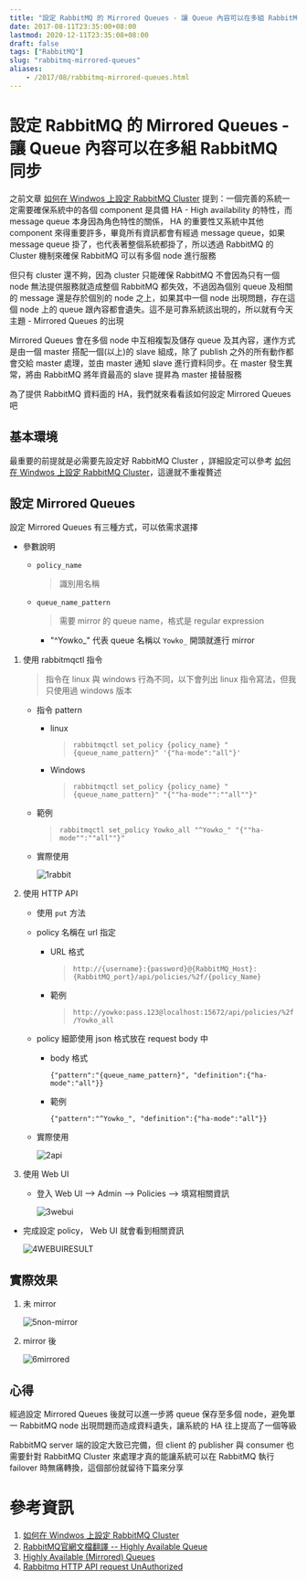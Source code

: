```yaml
---
title: "設定 RabbitMQ 的 Mirrored Queues - 讓 Queue 內容可以在多組 RabbitMQ 同步"
date: 2017-08-11T23:35:00+08:00
lastmod: 2020-12-11T23:35:08+08:00
draft: false
tags: ["RabbitMQ"]
slug: "rabbitmq-mirrored-queues"
aliases:
    - /2017/08/rabbitmq-mirrored-queues.html
---
```

# 設定 RabbitMQ 的 Mirrored Queues - 讓 Queue 內容可以在多組 RabbitMQ 同步
之前文章 [如何在 Windwos 上設定 RabbitMQ Cluster](/2017/08/windwos-rabbitmq-cluster.html) 提到：一個完善的系統一定需要確保系統中的各個 component 是具備 HA - High availability 的特性，而 message queue 本身因為角色特性的關係， HA 的重要性又系統中其他 component 來得重要許多，畢竟所有資訊都會有經過 message queue，如果 message queue 掛了，也代表著整個系統都掛了，所以透過 RabbitMQ 的 Cluster 機制來確保 RabbitMQ 可以有多個 node 進行服務

但只有 cluster 還不夠，因為 cluster 只能確保 RabbitMQ 不會因為只有一個 node 無法提供服務就造成整個 RabbitMQ 都失效，不過因為個別 queue 及相關的 message 還是存於個別的 node 之上，如果其中一個 node 出現問題，存在這個 node 上的 queue 跟內容都會遺失。這不是可靠系統該出現的，所以就有今天主題 - Mirrored Queues 的出現

Mirrored Queues 會在多個 node 中互相複製及儲存 queue 及其內容，運作方式是由一個 master 搭配一個(以上)的 slave 組成，除了 publish 之外的所有動作都會交給 master 處理，並由 master 通知 slave 進行資料同步。在 master 發生異常，將由 RabbitMQ 將年資最高的 slave 提昇為 master 接替服務

為了提供 RabbitMQ 資料面的 HA，我們就來看看該如何設定 Mirrored Queues 吧

## 基本環境

最重要的前提就是必需要先設定好 RabbitMQ Cluster ，詳細設定可以參考 [如何在 Windwos 上設定 RabbitMQ Cluster](/2017/08/windwos-rabbitmq-cluster.html)，這邊就不重複贅述

## 設定 Mirrored Queues

設定 Mirrored Queues 有三種方式，可以依需求選擇

*   參數說明
    *   `policy_name`

        > 識別用名稱

    *   `queue_name_pattern`

        > 需要 mirror 的 queue name，格式是 regular expression

        *   "^Yowko_" 代表 queue 名稱以 `Yowko_` 開頭就進行 mirror

1.  使用 rabbitmqctl 指令

    > 指令在 linux 與 windows 行為不同，以下會列出 linux 指令寫法，但我只使用過 windows 版本

    *   指令 pattern
        *   linux

            > `rabbitmqctl set_policy {policy_name} "{queue_name_pattern}" '{"ha-mode":"all"}'`

        *   Windows

            > `rabbitmqctl set_policy {policy_name} "{queue_name_pattern}" "{""ha-mode"":""all""}"`

    *   範例

        > `rabbitmqctl set_policy Yowko_all "^Yowko_" "{""ha-mode"":""all""}"`

    *   實際使用

        ![1rabbit](https://user-images.githubusercontent.com/3851540/29209604-fa48508e-7ec1-11e7-82c2-3fc580d40c27.png)

2.  使用 HTTP API
    *   使用 `put` 方法
    *   policy 名稱在 url 指定
        *   URL 格式

            > `http://{username}:{password}@{RabbitMQ_Host}:{RabbitMQ_port}/api/policies/%2f/{policy_Name}`

        *   範例

            > `http://yowko:pass.123@localhost:15672/api/policies/%2f/Yowko_all`

    *   policy 細節使用 json 格式放在 request body 中
        *   body 格式

                {"pattern":"{queue_name_pattern}", "definition":{"ha-mode":"all"}}

        *   範例

                {"pattern":"^Yowko_", "definition":{"ha-mode":"all"}}

    *   實際使用

        ![2api](https://user-images.githubusercontent.com/3851540/29209603-fa45a35c-7ec1-11e7-9d2f-bed429f52d79.png)

3.  使用 Web UI
    *   登入 Web UI --> Admin --> Policies --> 填寫相關資訊

        ![3webui](https://user-images.githubusercontent.com/3851540/29209599-fa3576a8-7ec1-11e7-81f3-3175d6876e88.png)

*   完成設定 policy， Web UI 就會看到相關資訊

    ![4WEBUIRESULT](https://user-images.githubusercontent.com/3851540/29209602-fa430fac-7ec1-11e7-9fa5-1b183a43c8db.png)

## 實際效果

1.  未 mirror

    ![5non-mirror](https://user-images.githubusercontent.com/3851540/29209600-fa3fbd8e-7ec1-11e7-9f8e-8367db7ea07c.png)

2.  mirror 後

    ![6mirrored](https://user-images.githubusercontent.com/3851540/29209601-fa4075ee-7ec1-11e7-82a6-d44c2c86e571.png)

## 心得

經過設定 Mirrored Queues 後就可以進一步將 queue 保存至多個 node，避免單一 RabbitMQ node 出現問題而造成資料遺失，讓系統的 HA 往上提高了一個等級

RabbitMQ server 端的設定大致已完備，但 client 的 publisher 與 consumer 也需要針對 RabbitMQ Cluster 來處理才真的能讓系統可以在 RabbitMQ 執行 failover 時無痛轉換，這個部份就留待下篇來分享

# 參考資訊

1.  [如何在 Windwos 上設定 RabbitMQ Cluster](/2017/08/windwos-rabbitmq-cluster.html)
2.  [RabbitMQ官網文檔翻譯 -- Highly Available Queue](https://my.oschina.net/moooofly/blog/94113)
3.  [Highly Available (Mirrored) Queues](https://www.rabbitmq.com/ha.html)
4.  [Rabbitmq HTTP API request UnAuthorized](https://stackoverflow.com/questions/10647631/rabbitmq-http-api-request-unauthorized)